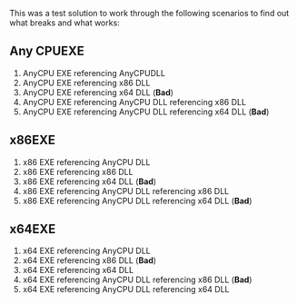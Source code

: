 This was a test solution to work through the following scenarios to find out what breaks and what works:

## Any CPUEXE
1. AnyCPU EXE referencing AnyCPUDLL
1. AnyCPU EXE referencing x86 DLL
1. AnyCPU EXE referencing x64 DLL (**Bad**)
1. AnyCPU EXE referencing AnyCPU DLL referencing x86 DLL
1. AnyCPU EXE referencing AnyCPU DLL referencing x64 DLL (**Bad**)

## x86EXE
1. x86 EXE referencing AnyCPU DLL
1. x86 EXE referencing x86 DLL
1. x86 EXE referencing x64 DLL (**Bad**)
1. x86 EXE referencing AnyCPU DLL referencing x86 DLL
1. x86 EXE referencing AnyCPU DLL referencing x64 DLL (**Bad**)

## x64EXE
1. x64 EXE referencing AnyCPU DLL
1. x64 EXE referencing x86 DLL (**Bad**)
1. x64 EXE referencing x64 DLL
1. x64 EXE referencing AnyCPU DLL referencing x86 DLL (**Bad**)
1. x64 EXE referencing AnyCPU DLL referencing x64 DLL
